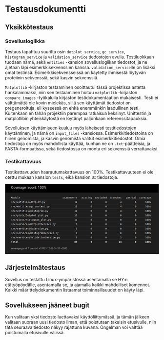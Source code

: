 # Testausdokumentti

## Yksikkötestaus

### Sovelluslogiikka

Testaus tapahtuu suurilta osin `dotplot_service`, `gc_service`, `histogram_service` ja `validation_service` tiedostojen avulla. Testiluokkaan tuodaan nämä, sekä `entities`
-kansion sovelluslogiikan tiedostot, ja ne ajetaan läpi esimerkkisekvenssien kanssa. `validation_service`lle on lisäksi omat testinsä.
Esimerkkisekvensseissä on käytetty ihmisestä löytyvän proteiinin sekvenssiä, sekä kasvin sekvenssiä.
  
`Matplotlib` -kirjaston testaaminen osoittautui tässä projektissa astetta hankalammaksi, niin sen testaaminen hoituu `matplotlib` -kirjaston `compare_images` -työkalulla kirjaston
testidokumentaation mukaisesti. Testi ei välttämättä ole kovin mielekäs, sillä sen käyttämät tiedostot on pregeneroituja, eli kyseessä on ehkä enemmänkin laadullinen testi.
Kuitenkaan en tähän projektiin parempaa ratkaisua keksinyt. Unittestin ja matplotlibin yhteiskäytöstä en löytänyt paljonkaan referenssitapauksia.

Sovelluksen käyttämiseen kuuluu myös läheisesti testitiedostojen käyttäminen, ja nämä on `input_files` -kansiossa. Esimerkkitiedostoina on hiiren genomista, ja kasvin genomista
valitut esimerkkitiedostot. Omia tiedostoja on myös mahdollista käyttää, kunhan ne on `.txt`-päätteisia, ja FASTA-formaatissa, sekä tiedostossa on monta eri sekvenssiä verrattavaksi.

### Testikattavuus

Testikattavuuden haarautumakattavuus on 100%. Testikattavuuteen ei ole otettu mukaan kansion `tests`, eikä kansion `UI` tiedostoja.

![kuva](/dokumentaatio/coverage_loppupalautus.png)

## Järjestelmätestaus

Sovellus on testattu Linux-ympäristössä asentamalla se HY:n etätyöpöydälle, asentamalla se, ja ajamalla kaikki mahdolliset komennot. 
Kaikki määrittelydokumentin listaamat toiminnallisuudet on käyty läpi.

## Sovellukseen jääneet bugit
Kun valitaan yksi tiedosto luettavaksi käyttöliittymässä, ja tämän jälkeen valitaan suoraan uusi tiedosto ilman, että poistutaan takaisin etusivulle, niin tätä seuraava tiedosto näkyy rajattuna kuvana. Ongelman voi välttää poistumalla etusivulle välissä.

